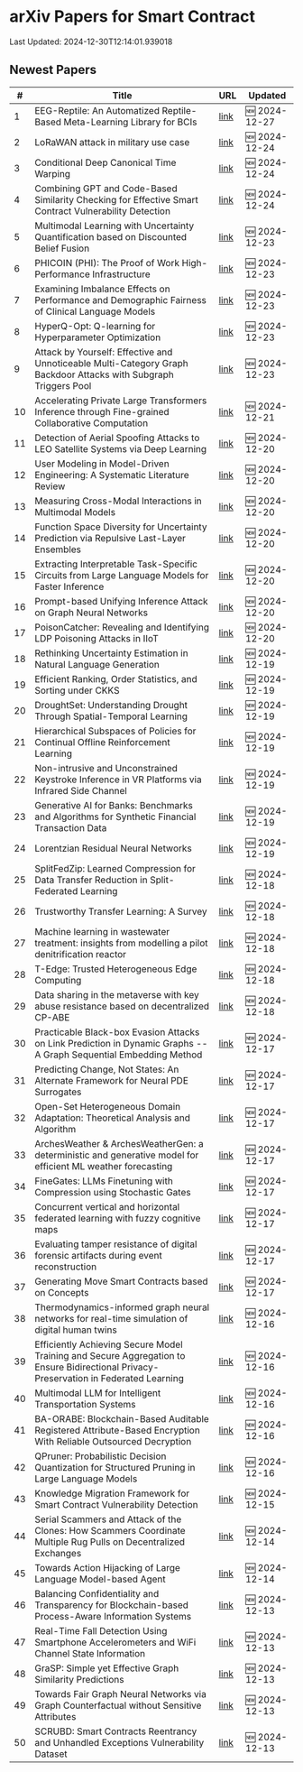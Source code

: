 # arXiv Papers for Smart Contract

Last Updated: 2024-12-30T12:14:01.939018

## Newest Papers

|\#|Title|URL|Updated|
|---|---|---|---|
|1|EEG-Reptile: An Automatized Reptile-Based Meta-Learning Library for BCIs|[link](http://arxiv.org/abs/2412.19725v1)|🆕 2024-12-27|
|2|LoRaWAN attack in military use case|[link](http://arxiv.org/abs/2412.18447v1)|🆕 2024-12-24|
|3|Conditional Deep Canonical Time Warping|[link](http://arxiv.org/abs/2412.18234v1)|🆕 2024-12-24|
|4|Combining GPT and Code-Based Similarity Checking for Effective Smart Contract Vulnerability Detection|[link](http://arxiv.org/abs/2412.18225v1)|🆕 2024-12-24|
|5|Multimodal Learning with Uncertainty Quantification based on Discounted Belief Fusion|[link](http://arxiv.org/abs/2412.18024v1)|🆕 2024-12-23|
|6|PHICOIN (PHI): The Proof of Work High-Performance Infrastructure|[link](http://arxiv.org/abs/2412.17979v1)|🆕 2024-12-23|
|7|Examining Imbalance Effects on Performance and Demographic Fairness of Clinical Language Models|[link](http://arxiv.org/abs/2412.17803v1)|🆕 2024-12-23|
|8|HyperQ-Opt: Q-learning for Hyperparameter Optimization|[link](http://arxiv.org/abs/2412.17765v1)|🆕 2024-12-23|
|9|Attack by Yourself: Effective and Unnoticeable Multi-Category Graph Backdoor Attacks with Subgraph Triggers Pool|[link](http://arxiv.org/abs/2412.17213v1)|🆕 2024-12-23|
|10|Accelerating Private Large Transformers Inference through Fine-grained Collaborative Computation|[link](http://arxiv.org/abs/2412.16537v1)|🆕 2024-12-21|
|11|Detection of Aerial Spoofing Attacks to LEO Satellite Systems via Deep Learning|[link](http://arxiv.org/abs/2412.16008v1)|🆕 2024-12-20|
|12|User Modeling in Model-Driven Engineering: A Systematic Literature Review|[link](http://arxiv.org/abs/2412.15871v1)|🆕 2024-12-20|
|13|Measuring Cross-Modal Interactions in Multimodal Models|[link](http://arxiv.org/abs/2412.15828v1)|🆕 2024-12-20|
|14|Function Space Diversity for Uncertainty Prediction via Repulsive Last-Layer Ensembles|[link](http://arxiv.org/abs/2412.15758v1)|🆕 2024-12-20|
|15|Extracting Interpretable Task-Specific Circuits from Large Language Models for Faster Inference|[link](http://arxiv.org/abs/2412.15750v1)|🆕 2024-12-20|
|16|Prompt-based Unifying Inference Attack on Graph Neural Networks|[link](http://arxiv.org/abs/2412.15735v1)|🆕 2024-12-20|
|17|PoisonCatcher: Revealing and Identifying LDP Poisoning Attacks in IIoT|[link](http://arxiv.org/abs/2412.15704v1)|🆕 2024-12-20|
|18|Rethinking Uncertainty Estimation in Natural Language Generation|[link](http://arxiv.org/abs/2412.15176v1)|🆕 2024-12-19|
|19|Efficient Ranking, Order Statistics, and Sorting under CKKS|[link](http://arxiv.org/abs/2412.15126v1)|🆕 2024-12-19|
|20|DroughtSet: Understanding Drought Through Spatial-Temporal Learning|[link](http://arxiv.org/abs/2412.15075v1)|🆕 2024-12-19|
|21|Hierarchical Subspaces of Policies for Continual Offline Reinforcement Learning|[link](http://arxiv.org/abs/2412.14865v1)|🆕 2024-12-19|
|22|Non-intrusive and Unconstrained Keystroke Inference in VR Platforms via Infrared Side Channel|[link](http://arxiv.org/abs/2412.14815v1)|🆕 2024-12-19|
|23|Generative AI for Banks: Benchmarks and Algorithms for Synthetic Financial Transaction Data|[link](http://arxiv.org/abs/2412.14730v1)|🆕 2024-12-19|
|24|Lorentzian Residual Neural Networks|[link](http://arxiv.org/abs/2412.14695v1)|🆕 2024-12-19|
|25|SplitFedZip: Learned Compression for Data Transfer Reduction in Split-Federated Learning|[link](http://arxiv.org/abs/2412.17150v1)|🆕 2024-12-18|
|26|Trustworthy Transfer Learning: A Survey|[link](http://arxiv.org/abs/2412.14116v1)|🆕 2024-12-18|
|27|Machine learning in wastewater treatment: insights from modelling a pilot denitrification reactor|[link](http://arxiv.org/abs/2412.14030v1)|🆕 2024-12-18|
|28|T-Edge: Trusted Heterogeneous Edge Computing|[link](http://arxiv.org/abs/2412.13905v1)|🆕 2024-12-18|
|29|Data sharing in the metaverse with key abuse resistance based on decentralized CP-ABE|[link](http://arxiv.org/abs/2412.13770v1)|🆕 2024-12-18|
|30|Practicable Black-box Evasion Attacks on Link Prediction in Dynamic Graphs -- A Graph Sequential Embedding Method|[link](http://arxiv.org/abs/2412.13134v1)|🆕 2024-12-17|
|31|Predicting Change, Not States: An Alternate Framework for Neural PDE Surrogates|[link](http://arxiv.org/abs/2412.13074v1)|🆕 2024-12-17|
|32|Open-Set Heterogeneous Domain Adaptation: Theoretical Analysis and Algorithm|[link](http://arxiv.org/abs/2412.13036v1)|🆕 2024-12-17|
|33|ArchesWeather & ArchesWeatherGen: a deterministic and generative model for efficient ML weather forecasting|[link](http://arxiv.org/abs/2412.12971v1)|🆕 2024-12-17|
|34|FineGates: LLMs Finetuning with Compression using Stochastic Gates|[link](http://arxiv.org/abs/2412.12951v1)|🆕 2024-12-17|
|35|Concurrent vertical and horizontal federated learning with fuzzy cognitive maps|[link](http://arxiv.org/abs/2412.12844v1)|🆕 2024-12-17|
|36|Evaluating tamper resistance of digital forensic artifacts during event reconstruction|[link](http://arxiv.org/abs/2412.12814v1)|🆕 2024-12-17|
|37|Generating Move Smart Contracts based on Concepts|[link](http://arxiv.org/abs/2412.12513v1)|🆕 2024-12-17|
|38|Thermodynamics-informed graph neural networks for real-time simulation of digital human twins|[link](http://arxiv.org/abs/2412.12034v1)|🆕 2024-12-16|
|39|Efficiently Achieving Secure Model Training and Secure Aggregation to Ensure Bidirectional Privacy-Preservation in Federated Learning|[link](http://arxiv.org/abs/2412.11737v1)|🆕 2024-12-16|
|40|Multimodal LLM for Intelligent Transportation Systems|[link](http://arxiv.org/abs/2412.11683v1)|🆕 2024-12-16|
|41|BA-ORABE: Blockchain-Based Auditable Registered Attribute-Based Encryption With Reliable Outsourced Decryption|[link](http://arxiv.org/abs/2412.08957v2)|🆕 2024-12-16|
|42|QPruner: Probabilistic Decision Quantization for Structured Pruning in Large Language Models|[link](http://arxiv.org/abs/2412.11629v1)|🆕 2024-12-16|
|43|Knowledge Migration Framework for Smart Contract Vulnerability Detection|[link](http://arxiv.org/abs/2412.11175v1)|🆕 2024-12-15|
|44|Serial Scammers and Attack of the Clones: How Scammers Coordinate Multiple Rug Pulls on Decentralized Exchanges|[link](http://arxiv.org/abs/2412.10993v1)|🆕 2024-12-14|
|45|Towards Action Hijacking of Large Language Model-based Agent|[link](http://arxiv.org/abs/2412.10807v1)|🆕 2024-12-14|
|46|Balancing Confidentiality and Transparency for Blockchain-based Process-Aware Information Systems|[link](http://arxiv.org/abs/2412.05737v2)|🆕 2024-12-13|
|47|Real-Time Fall Detection Using Smartphone Accelerometers and WiFi Channel State Information|[link](http://arxiv.org/abs/2412.09980v1)|🆕 2024-12-13|
|48|GraSP: Simple yet Effective Graph Similarity Predictions|[link](http://arxiv.org/abs/2412.09968v1)|🆕 2024-12-13|
|49|Towards Fair Graph Neural Networks via Graph Counterfactual without Sensitive Attributes|[link](http://arxiv.org/abs/2412.09947v1)|🆕 2024-12-13|
|50|SCRUBD: Smart Contracts Reentrancy and Unhandled Exceptions Vulnerability Dataset|[link](http://arxiv.org/abs/2412.09935v1)|🆕 2024-12-13|
